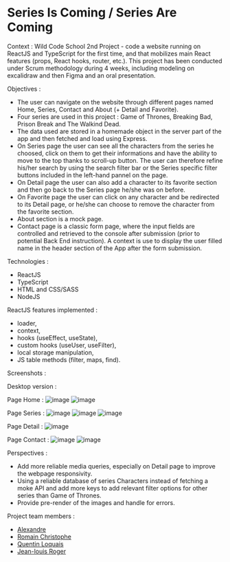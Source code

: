 # Series Is Coming / Series Are Coming

Context : Wild Code School 2nd Project - code a website running on ReactJS and TypeScript for the first time, and that mobilizes main React features (props, React hooks, router, etc.).
This project has been conducted under Scrum methodology during 4 weeks, including modeling on excalidraw and then Figma and an oral presentation. 

Objectives : 
- The user can navigate on the website through different pages named Home, Series, Contact and About (+ Detail and Favorite).
- Four series are used in this project : Game of Thrones, Breaking Bad, Prison Break and The Walkind Dead.
- The data used are stored in a homemade object in the server part of the app and then fetched and load using Express.
- On Series page the user can see all the characters from the series he choosed, click on them to get their informations and have the ability to move to the top thanks to scroll-up button. The user can therefore refine his/her search by using the search filter bar or the Series specific filter buttons included in the left-hand pannel on the page.
- On Detail page the user can also add a character to its favorite section and then go back to the Series page he/she was on before.
- On Favorite page the user can click on any character and be redirected to its Detail page, or he/she can choose to remove the character from the favorite section.
- About section is a mock page.
- Contact page is a classic form page, where the input fields are controlled and retrieved to the console after submission (prior to potential Back End instruction). A context is use to display the user filled name in the header section of the App after the form submission.

Technologies : 
- ReactJS
- TypeScript
- HTML and CSS/SASS
- NodeJS

ReactJS features implemented :
- loader,
- context,
- hooks (useEffect, useState),
- custom hooks (useUser, useFilter),
- local storage manipulation,
- JS table methods (filter, maps, find).

Screenshots :

Desktop version :

Page Home : 
![image](https://github.com/user-attachments/assets/52b4b58e-7b2a-4b08-9bd9-56a8c9e7f109)
![image](https://github.com/user-attachments/assets/ae6a1319-c035-4530-a1ac-de2d6d5d0074)

Page Series : 
![image](https://github.com/user-attachments/assets/57d018bc-973c-4334-993c-920931b24aad)
![image](https://github.com/user-attachments/assets/0721c3ba-c27c-47f8-8eb3-32e75fe16c7e)
![image](https://github.com/user-attachments/assets/d8ad30c1-8772-42a4-a6e6-dc9ddde1505b)

Page Detail : 
![image](https://github.com/user-attachments/assets/2818df92-9230-436a-a752-d121141e6f1c)

Page Contact : 
![image](https://github.com/user-attachments/assets/7f3f3651-33d1-46ae-b52d-47fef6c1a79a)
![image](https://github.com/user-attachments/assets/e42a26b9-8d71-48ef-9df5-7e3dae3f21bf)




Perspectives : 
- Add more reliable media queries, especially on Detail page to improve the webpage responsivity.
- Using a reliable database of series Characters instead of fetching a moke API and add more keys to add relevant filter options for other series than Game of Thrones.
- Provide pre-render of the images and handle for errors.

Project team members : 
- <a href="https://github.com/FAlex357">Alexandre</a>
- <a href="https://github.com/Romain-Christophe">Romain Christophe</a>
- <a href="https://github.com/quentinlqs">Quentin Loquais</a>
- <a href="https://github.com/JLRWOLF44">Jean-louis Roger</a>
